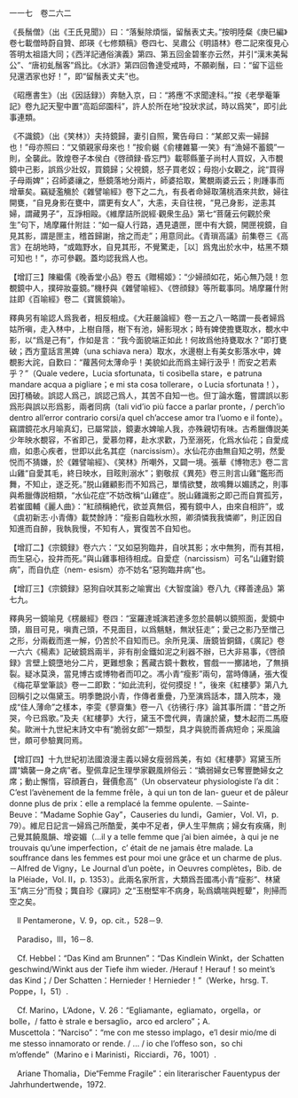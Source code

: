一一七　卷二六二

《長鬚僧》（出《王氏見聞》）曰：“落髮除煩惱，留鬚表丈夫。”按明陸粲《庚巳編》卷七載僧時蔚自贊、郎瑛《七修類稿》卷四七、吴肅公《明語林》卷二記來復見心答明太祖語大同；《西洋記通俗演義》第四、第五回金碧峯亦云然，并引“漢末美髯公”、“唐初虬鬚客”爲比。《水滸》第四回魯達受戒時，不願剃鬚，曰：“留下這些兒還洒家也好！”，即“留鬚表丈夫”也。

《昭應書生》（出《因話録》）奔馳入京，曰：“將應‘不求聞達科。’”按《老學菴筆記》卷九記天聖中置“高蹈邱園科”，許人於所在地“投狀求試，時以爲笑”，即引此事連類。

《不識鏡》（出《笑林》）夫持鏡歸，妻引自照，驚告母曰：“某郎又索一婦歸也！”母亦照曰：“又領親家母來也！”按俞樾《俞樓雜纂·一笑》有“漁婦不蓄鏡”一則，全襲此。敦煌卷子本侯白《啓顔録·昏忘門》載鄠縣董子尚村人買奴，入市覩鏡中己影，誤爲少壯奴，買鏡歸；父視鏡，怒子買老奴；母抱小女觀之，詫“買得子母兩婢”；召師婆禳之，懸鏡落地分兩片，師婆拾取，驚覩兩婆云云；則踵事而增華矣。竊疑濫觴於《雜譬喻經》卷下之二九，有長者命婦取蒲桃酒來共飲，婦往開甕，“自見身影在甕中，謂更有女人”，大恚，夫自往視，“見己身影，逆恚其婦，謂藏男子”，互諍相毆。《維摩詰所説經·觀衆生品》第七“菩薩云何觀於衆生”句下，鳩摩羅什附註：“如一癡人行路，遇見遺匣，匣中有大鏡，開匣視鏡，自見其影，謂是匣主，稽首歸謝，捨之而走”；用意同此。《青瑣高議》前集卷三《高言》在胡地時，“或臨野水，自見其形，不覺驚走，［以］爲鬼出於水中，枯黑不類可知也！”，亦可參觀。蓋均認我爲人也。

【增訂三】陳繼儒《晚香堂小品》卷五《贈楊姬》：“少婦顔如花，妬心無乃競！忽覩鏡中人，撲碎妝臺鏡。”機杼與《雜譬喻經》、《啓顔録》等所載事同。鳩摩羅什附註即《百喻經》卷二《寶篋鏡喻》。

釋典另有喻認人爲我者，相反相成。《大莊嚴論經》卷一五之八一略謂一長者婦爲姑所嗔，走入林中，上樹自隱，樹下有池，婦影現水；時有婢使擔甕取水，覩水中影，以“爲是己有”，作如是言：“我今面貌端正如此！何故爲他持甕取水？”即打甕破；西方童話言黑婢（una schiava nera）取水，水邊樹上有美女影落水中，婢覩影大詫，自歎曰：“蘿茜何太薄命乎！美貌如此而爲主婦行汲乎！而安之若素乎？”（Quale vedere，Lucia sfortunata，ti cosìbella stare，e patruna mandare acqua a pigliare；e mi sta cosa tollerare，o Lucia sfortunata！），因打桶破。誤認人爲己，誤認己爲人，其苦不自知一也。但丁論水鑑，嘗謂誤以影爲形與誤以形爲影，兩者同病（tali vid’io più facce a parlar pronte，/
perch’io dentro all’error contrario corsi/a quel ch’accese amor tra l’uomo e il fonte）。竊謂鏡花水月喻真幻，已屬常談，鏡妻水婢喻人我，亦殊親切有味。古希臘傳説美少年映水覩容，不省即己，愛慕勿釋，赴水求歡，乃至溺死，化爲水仙花；自愛成痼，如患心疾者，世即以此名其症（narcissism）。水仙花亦由無自知之明，然愛悦而不猜嫌，於《雜譬喻經》、《笑林》所嘲外，又闢一境。張華《博物志》卷二言山雞“自愛其毛，終日映水，目眩則溺水”；劉敬叔《異苑》卷三則言山雞“鑑形而舞，不知止，遂乏死。”脱山雞顧影而不知爲己，單情欲雙，故鳴舞以媚誘之，則事與希臘傳説相類，“水仙花症”不妨改稱“山雞症”。脱山雞識影之即己而自賞孤芳，若崔國輔《麗人曲》：“紅顔稱絶代，欲並真無侣，獨有鏡中人，由來自相許”，或《虞初新志·小青傳》載焚餘詩：“瘦影自臨秋水照，卿須憐我我憐卿”，則正因自知進而自醉，我執我慢，不知有人，實復苦不自知也。

【增訂二】《宗鏡録》卷六六：“又如惡狗臨井，自吠其影；水中無狗，而有其相，而生惡心，投井而死。”與山雞事相待相成。自愛症（narcissism）可名“山雞對鏡病”，而自仇症（nem-
esism）亦不妨名“惡狗臨井病”也。

【增訂三】《宗鏡録》惡狗自吠其影之喻實出《大智度論》卷八九《釋善達品》第七九。

釋典另一鏡喻見《楞嚴經》卷四：“室羅達城演若達多忽於晨朝以鏡照面，愛鏡中頭，眉目可見，嗔責己頭，不見面目，以爲魑魅，無狀狂走”；愛己之影乃至憎己之形，分兩截而進一解，仍苦於不自知而已。余所見漢、唐鏡皆銅鑄，《廣記》卷一六六《楊素》記破鏡爲兩半，非有削金鐵如泥之利器不辦，已大非易事，《啓顔録》言壁上鏡墮地分二片，更難想象；舊藏古鏡十數枚，嘗戲一一擲諸地，了無損裂。疑冰莫涣，當見博古或博物者而叩之。馮小青“瘦影”兩句，當時傳誦，張大復《梅花草堂筆談》卷一二即歎：“如此流利，從何摸捉！”，後來《紅樓夢》第八九回稱引之以傷黛玉。明季艷説小青，作傳者重疊，乃至演爲話本，譜入院本，幾成“佳人薄命”之樣本，李雯《蓼齋集》卷一八《彷彿行·序》論其事所謂：“昔之所哭，今已爲歌。”及夫《紅樓夢》大行，黛玉不啻代興，青讓於黛，雙木起而二馬廢矣。歐洲十九世紀末詩文中有“脆弱女郎”一類型，具才與貌而善病短命；采風論世，頗可參驗異同焉。

【增訂四】十九世紀初法國浪漫主義以婦女瘦弱爲美，有如《紅樓夢》寫黛玉所謂“嬌襲一身之病”者。聖佩韋記生理學家觀風辨俗云：“嬌弱婦女已奪豐艷婦女之席；動止懈惰，容顔蒼白，聲價愈高”（Un observateur physiologiste l’a dit：C’est l’avènement de la femme frêle，à qui un ton de lan-
gueur et de pâleur donne plus de prix：elle a remplacé la femme opulente. －Sainte-Beuve：“Madame Sophie Gay”，Causeries du lundi，Gamier，Vol. VI，p. 79）。維尼日記言一婦爲己所酷愛，美中不足者，伊人生平無病；婦女有疾痛，則己覺其饒風韻、增姿媚（...il y a telle femme que j’ai bien aimée，à qui je ne trouvais qu’une imperfection，c’ était de ne jamais être malade. La souffrance dans les femmes est pour moi une grâce et un charme de plus. －Alfred de Vigny，Le Journal d’un poète，in Oeuvres complètes，Bib. de la Pléiade，Vol. II，p. 1353）。此兩名家所言，大類爲吾國馮小青“瘦影”、林黛玉“病三分”而發；龔自珍《寱詞》之“玉樹堅牢不病身，恥爲嬌喘與輕顰”，則掃而空之矣。











　Il Pentamerone，V. 9，op. cit.，528－9.

　Paradiso，III，16－8.

　Cf. Hebbel：“Das Kind am Brunnen”：“Das Kindlein Winkt，der Schatten geschwind/Winkt aus der Tiefe ihm wieder. /Herauf！Herauf！so meint’s das Kind；/ Der Schatten：Hernieder！Hernieder！”（Werke，hrsg. T. Poppe，I，51）.

　Cf. Marino，L’Adone，V. 26：“Egliamante，egliamato，orgella，or bolle，/ fatto è strale e bersaglio，arco ed arclero”；A. Muscettola：“Narciso”：“me con me stesso implago，e’l desir mio/me di me stesso innamorato or rende. / ... / io che l’offeso son，so chi m’offende”（Marino e i Marinisti，Ricciardi，76，1001）.

　Ariane Thomalia，Die“Femme Fragile”：ein literarischer Fauentypus der Jahrhundertwende，1972.